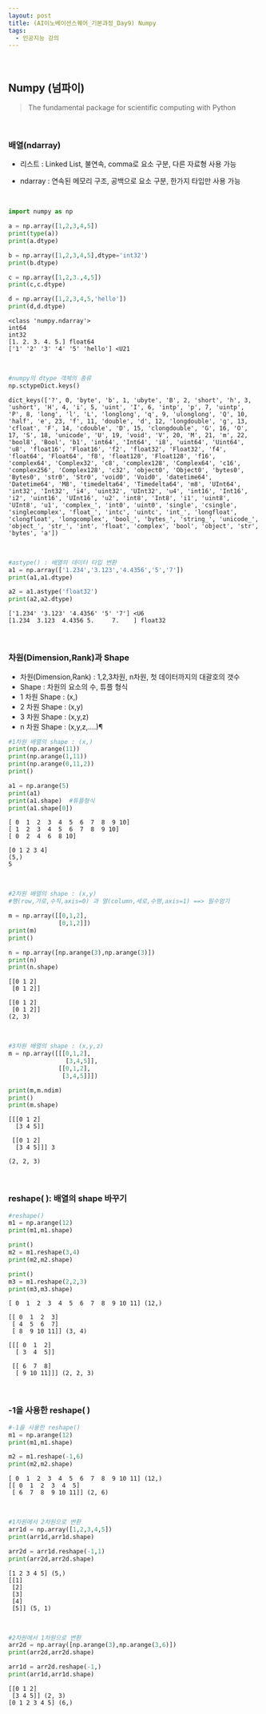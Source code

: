 ```yaml
---
layout: post
title: (AI이노베이션스퀘어_기본과정_Day9) Numpy
tags:
  - 인공지능 강의
---
```


<br>

## Numpy (넘파이)

> The fundamental package for scientific computing with Python

<br>

### 배열(ndarray)

- 리스트 : Linked List, 불연속, comma로 요소 구분, 다른 자료형 사용 가능

- ndarray : 연속된 메모리 구조, 공백으로 요소 구분, 한가지 타입만 사용 가능

<br>


```python
import numpy as np
```


```python
a = np.array([1,2,3,4,5])
print(type(a))
print(a.dtype)

b = np.array([1,2,3,4,5],dtype='int32')
print(b.dtype)

c = np.array([1,2,3.,4,5])
print(c,c.dtype)

d = np.array([1,2,3,4,5,'hello'])
print(d,d.dtype)
```

    <class 'numpy.ndarray'>
    int64
    int32
    [1. 2. 3. 4. 5.] float64
    ['1' '2' '3' '4' '5' 'hello'] <U21

<br>

```python
#numpy의 dtype 객체의 종류
np.sctypeDict.keys()
```


    dict_keys(['?', 0, 'byte', 'b', 1, 'ubyte', 'B', 2, 'short', 'h', 3, 'ushort', 'H', 4, 'i', 5, 'uint', 'I', 6, 'intp', 'p', 7, 'uintp', 'P', 8, 'long', 'l', 'L', 'longlong', 'q', 9, 'ulonglong', 'Q', 10, 'half', 'e', 23, 'f', 11, 'double', 'd', 12, 'longdouble', 'g', 13, 'cfloat', 'F', 14, 'cdouble', 'D', 15, 'clongdouble', 'G', 16, 'O', 17, 'S', 18, 'unicode', 'U', 19, 'void', 'V', 20, 'M', 21, 'm', 22, 'bool8', 'Bool', 'b1', 'int64', 'Int64', 'i8', 'uint64', 'Uint64', 'u8', 'float16', 'Float16', 'f2', 'float32', 'Float32', 'f4', 'float64', 'Float64', 'f8', 'float128', 'Float128', 'f16', 'complex64', 'Complex32', 'c8', 'complex128', 'Complex64', 'c16', 'complex256', 'Complex128', 'c32', 'object0', 'Object0', 'bytes0', 'Bytes0', 'str0', 'Str0', 'void0', 'Void0', 'datetime64', 'Datetime64', 'M8', 'timedelta64', 'Timedelta64', 'm8', 'UInt64', 'int32', 'Int32', 'i4', 'uint32', 'UInt32', 'u4', 'int16', 'Int16', 'i2', 'uint16', 'UInt16', 'u2', 'int8', 'Int8', 'i1', 'uint8', 'UInt8', 'u1', 'complex_', 'int0', 'uint0', 'single', 'csingle', 'singlecomplex', 'float_', 'intc', 'uintc', 'int_', 'longfloat', 'clongfloat', 'longcomplex', 'bool_', 'bytes_', 'string_', 'unicode_', 'object_', 'str_', 'int', 'float', 'complex', 'bool', 'object', 'str', 'bytes', 'a'])

<br>


```python
#astype() : 배열의 데이터 타입 변환
a1 = np.array(['1.234','3.123','4.4356','5','7'])
print(a1,a1.dtype)

a2 = a1.astype('float32')
print(a2,a2.dtype)
```

    ['1.234' '3.123' '4.4356' '5' '7'] <U6
    [1.234  3.123  4.4356 5.     7.    ] float32

<br>

### 차원(Dimension,Rank)과 Shape

* 차원(Dimension,Rank) : 1,2,3차원, n차원, 첫 데이터까지의 대괄호의 갯수
* Shape : 차원의 요소의 수, 튜플 형식
* 1 차원 Shape : (x,)
* 2 차원 Shape : (x,y)
* 3 차원 Shape : (x,y,z) 
* n 차원 Shape : (x,y,z,....)¶


```python
#1차원 배열의 shape : (x,)
print(np.arange(11))
print(np.arange(1,11))
print(np.arange(0,11,2))
print()

a1 = np.arange(5)
print(a1)
print(a1.shape)  #튜플형식
print(a1.shape[0])
```

    [ 0  1  2  3  4  5  6  7  8  9 10]
    [ 1  2  3  4  5  6  7  8  9 10]
    [ 0  2  4  6  8 10]
    
    [0 1 2 3 4]
    (5,)
    5

<br>

```python
#2차원 배열의 shape : (x,y)
#행(row,가로,수직,axis=0) 과 열(column,세로,수평,axis=1) ==> 필수암기

m = np.array([[0,1,2],
              [0,1,2]])
print(m)
print()

n = np.array([np.arange(3),np.arange(3)])
print(n)
print(n.shape)
```

    [[0 1 2]
     [0 1 2]]
    
    [[0 1 2]
     [0 1 2]]
    (2, 3)

<br>

```python
#3차원 배열의 shape : (x,y,z)
m = np.array([[[0,1,2],
                [3,4,5]],
              [[0,1,2],
               [3,4,5]]])

print(m,m.ndim)
print()
print(m.shape)
```

    [[[0 1 2]
      [3 4 5]]
    
     [[0 1 2]
      [3 4 5]]] 3
    
    (2, 2, 3)

<br>

### reshape( ): 배열의 shape 바꾸기


```python
#reshape()
m1 = np.arange(12)
print(m1,m1.shape)

print()
m2 = m1.reshape(3,4)
print(m2,m2.shape)

print()
m3 = m1.reshape(2,2,3)
print(m3,m3.shape)
```

    [ 0  1  2  3  4  5  6  7  8  9 10 11] (12,)
    
    [[ 0  1  2  3]
     [ 4  5  6  7]
     [ 8  9 10 11]] (3, 4)
    
    [[[ 0  1  2]
      [ 3  4  5]]
    
     [[ 6  7  8]
      [ 9 10 11]]] (2, 2, 3)

<br>

### -1을 사용한 reshape( )


```python
#-1을 사용한 reshape()
m1 = np.arange(12)
print(m1,m1.shape)

m2 = m1.reshape(-1,6)
print(m2,m2.shape)
```

    [ 0  1  2  3  4  5  6  7  8  9 10 11] (12,)
    [[ 0  1  2  3  4  5]
     [ 6  7  8  9 10 11]] (2, 6)

<br>

```python
#1차원에서 2차원으로 변환
arr1d = np.array([1,2,3,4,5])
print(arr1d,arr1d.shape)

arr2d = arr1d.reshape(-1,1)
print(arr2d,arr2d.shape)
```

    [1 2 3 4 5] (5,)
    [[1]
     [2]
     [3]
     [4]
     [5]] (5, 1)

<br>

```python
#2차원에서 1차원으로 변환
arr2d = np.array([np.arange(3),np.arange(3,6)])
print(arr2d,arr2d.shape)

arr1d = arr2d.reshape(-1,)
print(arr1d,arr1d.shape)
```

    [[0 1 2]
     [3 4 5]] (2, 3)
    [0 1 2 3 4 5] (6,)

